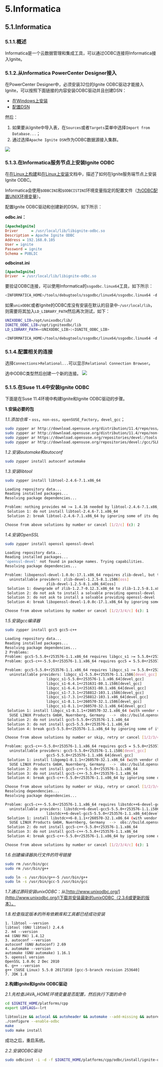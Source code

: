 # 5.Informatica
## 5.1.Informatica
### 5.1.1.概述
Informatica是一个云数据管理和集成工具，可以通过ODBC连接将Informatica接入Ignite。
### 5.1.2.从Informatica PowerCenter Designer接入
在PowerCenter Designer中，必须安装32位的Ignite ODBC驱动才能接入Ignite，可以按照下面链接的内容安装ODBC驱动并且创建DSN：

 - [在Windows上安装](/doc/sql/ODBC.md#_1-6-1-在Windows上安装)
 - [配置DSN](/doc/sql/ODBC.md#_2-4-配置DSN)

然后：

 1. 如果要从Ignite中导入表，在`Sources`或者`Targets`菜单中选择`Import from Database...`；
 2. 通过选择`Apache Ignite DSN`作为ODBC数据源接入集群。

![](https://files.readme.io/decd6fe-ImportTables.png)
### 5.1.3.在Informatica服务节点上安装Ignite ODBC
在[在Linux上构建](/doc/sql/ODBC.md#_1-5-2-在Linux上构建)和[在Linux上安装](/doc/sql/ODBC.md#_1-6-2-在Linux上安装)文档中，描述了如何在Ignite服务端节点上安装Ignite ODBC。

Informatica会使用`$ODBCINI`和`$ODBCISTINI`环境变量指定的配置文件（[为ODBC配置UNIX环境变量](https://kb.informatica.com/howto/6/Pages/19/499306.aspx)）。

配置Ignite ODBC驱动和创建新的DSN，如下所示：

**odbc.ini：**
```ini
[ApacheIgnite]
Driver      = /usr/local/lib/libignite-odbc.so
Description = Apache Ignite ODBC
Address = 192.168.0.105
User = ignite
Password = ignite
Schema = PUBLIC
```
**odbcinst.ini**
```ini
[ApacheIgnite]
Driver  = /usr/local/lib/libignite-odbc.so
```
要验证ODBC连接，可以使用Informatica的`ssgodbc.linux64`工具，如下所示：
```bash
<INFORMATICA_HOME>/tools/debugtools/ssgodbc/linux64/ssgodbc.linux64 -d ApacheIgnite -u ignite -p ignite -v
```
如果`unixODBC`或者Ignite的ODBC库没有安装在默认的目录中-`/usr/local/lib`，则需要将其加入`LD_LIBRARY_PATH`然后再次测试，如下：
```bash
UNIXODBC_LIB=/opt/unixodbc/lib/
IGNITE_ODBC_LIB=/opt/igniteodbc/lib
LD_LIBRARY_PATH=<UNIXODBC_LIB>:<IGNITE_ODBC_LIB>

<INFORMATICA_HOME>/tools/debugtools/ssgodbc/linux64/ssgodbc.linux64 -d ApacheIgnite -u ignite -p ignite -v
```
### 5.1.4.配置相关的连接
选择`Connections`>`Relational...`可以显示`Relational Connection Browser`。

选中ODBC类型然后创建一个新的连接。
![](https://files.readme.io/bc56583-RelationalConnection.png)
### 5.1.5.在Suse 11.4中安装Ignite ODBC
下面是在Suse 11.4环境中构建Ignite和Ignite ODBC驱动的步骤。

**1.安装必要的包**

*1.1.添加仓库* - `oss`，`non-oss`，`openSUSE_Factory`，`devel_gcc`；
```bash
sudo zypper ar http://download.opensuse.org/distribution/11.4/repo/oss/ oss
sudo zypper ar http://download.opensuse.org/distribution/11.4/repo/non-oss/ non-oss
sudo zypper ar https://download.opensuse.org/repositories/devel:/tools:/building/openSUSE_Factory/ openSUSE_Factory
sudo zypper ar http://download.opensuse.org/repositories/devel:/gcc/SLE-11/  devel_gcc
```
*1.2.安装automake和autoconf*
```bash
sudo zypper install autoconf automake
```
*1.3.安装libtool*
```bash
sudo zypper install libtool-2.4.6-7.1.x86_64

Loading repository data...
Reading installed packages...
Resolving package dependencies...

Problem: nothing provides m4 >= 1.4.16 needed by libtool-2.4.6-7.1.x86_64
 Solution 1: do not install libtool-2.4.6-7.1.x86_64
 Solution 2: break libtool-2.4.6-7.1.x86_64 by ignoring some of its dependencies

Choose from above solutions by number or cancel [1/2/c] (c): 2
```
*1.4.安装OpenSSL*
```bash
sudo zypper install openssl openssl-devel

Loading repository data...
Reading installed packages...
'openssl-devel' not found in package names. Trying capabilities.
Resolving package dependencies...

Problem: libopenssl-devel-1.0.0c-17.1.x86_64 requires zlib-devel, but this requirement cannot be provided
  uninstallable providers: zlib-devel-1.2.5-8.1.i586[oss]
                   zlib-devel-1.2.5-8.1.x86_64[oss]
 Solution 1: downgrade of zlib-1.2.7-0.12.3.x86_64 to zlib-1.2.5-8.1.x86_64
 Solution 2: do not ask to install a solvable providing openssl-devel
 Solution 3: do not ask to install a solvable providing openssl-devel
 Solution 4: break libopenssl-devel-1.0.0c-17.1.x86_64 by ignoring some of its dependencies

Choose from above solutions by number or cancel [1/2/3/4/c] (c): 1
```
*1.5.安装gcc编译器*
```bash
sudo zypper install gcc5 gcc5-c++

Loading repository data...
Reading installed packages...
Resolving package dependencies...
2 Problems:
Problem: gcc5-5.5.0+r253576-1.1.x86_64 requires libgcc_s1 >= 5.5.0+r253576-1.1, but this requirement cannot be provided
Problem: gcc5-c++-5.5.0+r253576-1.1.x86_64 requires gcc5 = 5.5.0+r253576-1.1, but this requirement cannot be provided

Problem: gcc5-5.5.0+r253576-1.1.x86_64 requires libgcc_s1 >= 5.5.0+r253576-1.1, but this requirement cannot be provided
  uninstallable providers: libgcc_s1-5.5.0+r253576-1.1.i586[devel_gcc]
                   libgcc_s1-5.5.0+r253576-1.1.x86_64[devel_gcc]
                   libgcc_s1-6.4.1+r251631-80.1.i586[devel_gcc]
                   libgcc_s1-6.4.1+r251631-80.1.x86_64[devel_gcc]
                   libgcc_s1-7.3.1+r258812-103.1.i586[devel_gcc]
                   libgcc_s1-7.3.1+r258812-103.1.x86_64[devel_gcc]
                   libgcc_s1-8.1.1+r260570-32.1.i586[devel_gcc]
                   libgcc_s1-8.1.1+r260570-32.1.x86_64[devel_gcc]
 Solution 1: install libgcc_s1-8.1.1+r260570-32.1.x86_64 (with vendor change)
  SUSE LINUX Products GmbH, Nuernberg, Germany  -->  obs://build.opensuse.org/devel:gcc
 Solution 2: do not install gcc5-5.5.0+r253576-1.1.x86_64
 Solution 3: do not install gcc5-5.5.0+r253576-1.1.x86_64
 Solution 4: break gcc5-5.5.0+r253576-1.1.x86_64 by ignoring some of its dependencies

Choose from above solutions by number or skip, retry or cancel [1/2/3/4/s/r/c] (c): 1

Problem: gcc5-c++-5.5.0+r253576-1.1.x86_64 requires gcc5 = 5.5.0+r253576-1.1, but this requirement cannot be provided
  uninstallable providers: gcc5-5.5.0+r253576-1.1.i586[devel_gcc]
                   gcc5-5.5.0+r253576-1.1.x86_64[devel_gcc]
 Solution 1: install libgomp1-8.1.1+r260570-32.1.x86_64 (with vendor change)
  SUSE LINUX Products GmbH, Nuernberg, Germany  -->  obs://build.opensuse.org/devel:gcc
 Solution 2: do not install gcc5-c++-5.5.0+r253576-1.1.x86_64
 Solution 3: do not install gcc5-c++-5.5.0+r253576-1.1.x86_64
 Solution 4: break gcc5-c++-5.5.0+r253576-1.1.x86_64 by ignoring some of its dependencies

Choose from above solutions by number or skip, retry or cancel [1/2/3/4/s/r/c] (c): 1
Resolving dependencies...
Resolving package dependencies...

Problem: gcc5-c++-5.5.0+r253576-1.1.x86_64 requires libstdc++6-devel-gcc5 = 5.5.0+r253576-1.1, but this requirement cannot be provided
  uninstallable providers: libstdc++6-devel-gcc5-5.5.0+r253576-1.1.i586[devel_gcc]
                   libstdc++6-devel-gcc5-5.5.0+r253576-1.1.x86_64[devel_gcc]
 Solution 1: install libstdc++6-8.1.1+r260570-32.1.x86_64 (with vendor change)
  SUSE LINUX Products GmbH, Nuernberg, Germany  -->  obs://build.opensuse.org/devel:gcc
 Solution 2: do not install gcc5-c++-5.5.0+r253576-1.1.x86_64
 Solution 3: do not install gcc5-c++-5.5.0+r253576-1.1.x86_64
 Solution 4: break gcc5-c++-5.5.0+r253576-1.1.x86_64 by ignoring some of its dependencies

Choose from above solutions by number or cancel [1/2/3/4/c] (c): 1
```
*1.6.创建编译器执行文件的符号链接*
```bash
sudo rm /usr/bin/gcc
sudo rm /usr/bin/g++

sudo ln -s /usr/bin/g++-5 /usr/bin/g++
sudo ln -s /usr/bin/gcc-5 /usr/bin/gcc
```
*1.7.通过源码安装unixODBC*：从[http://www.unixodbc.org/](http://www.unixodbc.org/)下载并安装最新的unixODBC（2.3.6或更新的版本）。

*1.8.检查指定版本的所有依赖库和工具都已经成功安装*
```
1. libtool --version
libtool (GNU libtool) 2.4.6
2. m4 --version
m4 (GNU M4) 1.4.12
3. autoconf --version
autoconf (GNU Autoconf) 2.69
4. automake --version
automake (GNU automake) 1.16.1
5. openssl version
OpenSSL 1.0.0c 2 Dec 2010
6. g++ --version
g++ (SUSE Linux) 5.5.0 20171010 [gcc-5-branch revision 253640]
7. JDK 1.8
```
**2.构建Ignite和Ignite ODBC驱动**

*2.1.先检查JAVA_HOME环境变量是否配置，然后执行下面的命令*
```bash
cd $IGNITE_HOME/platforms/cpp
export LDFLAGS=-lrt

libtoolize && aclocal && autoheader && automake --add-missing && autoreconf
./configure --enable-odbc
make
sudo make install
```
成功之后，重启系统。

*2.2.安装ODBC驱动*
```bash
sudo odbcinst -i -d -f $IGNITE_HOME/platforms/cpp/odbc/install/ignite-odbc-install.ini
```